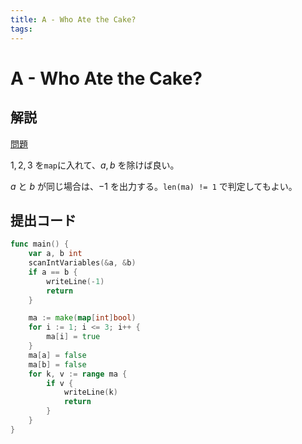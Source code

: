 ```yaml
---
title: A - Who Ate the Cake?
tags:
---
```


# A - Who Ate the Cake?

## 解説

[問題](https://atcoder.jp/contests/abc355/tasks/abc355_a)

$1,2,3$ を`map`に入れて、$a,b$ を除けば良い。

$a$ と $b$ が同じ場合は、$-1$ を出力する。`len(ma) != 1` で判定してもよい。

## 提出コード

```go
func main() {
	var a, b int
	scanIntVariables(&a, &b)
	if a == b {
		writeLine(-1)
		return
	}

	ma := make(map[int]bool)
	for i := 1; i <= 3; i++ {
		ma[i] = true
	}
	ma[a] = false
	ma[b] = false
	for k, v := range ma {
		if v {
			writeLine(k)
			return
		}
	}
}
```

